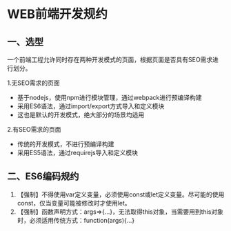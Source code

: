 # WEB前端开发规约

## 一、选型
一个前端工程允许同时存在两种开发模式的页面，根据页面是否具有SEO需求进行划分。  

1.无SEO需求的页面
- 基于nodejs，使用npm进行模块管理，通过webpack进行预编译构建  
- 采用ES6语法，通过import/export方式导入和定义模块  
- 这也是默认的开发模式，绝大部分的场景均适用  

2.有SEO需求的页面  
- 传统的开发模式，不进行预编译构建
- 采用ES5语法，通过requirejs导入和定义模块

## 二、ES6编码规约

1. 【强制】不得使用var定义变量，必须使用const或let定义变量。尽可能的使用const，仅当变量可能被修改时才使用let。
2. 【强制】函数声明方式：args=>{...}，无法取得this对象，当需要用到this对象时，必须适用传统方式：function(args){...}
